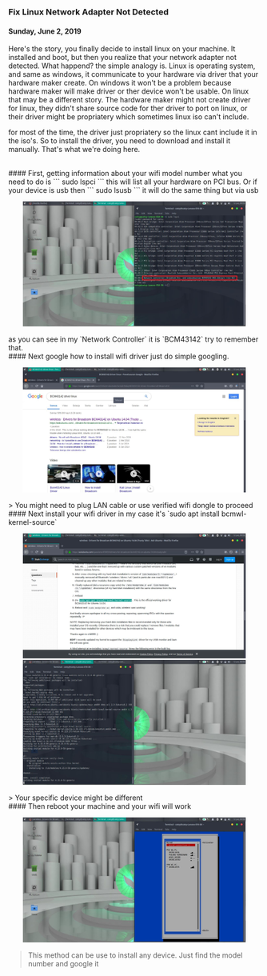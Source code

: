 ### **Fix Linux Network Adapter Not Detected**
#### Sunday, June 2, 2019
Here's the story, you finally decide to install linux on your machine. 
It installed and boot, but then you realize that your network adapter not detected. 
What happend? the simple analogy is. Linux is operating system, and same as windows, 
it communicate to your hardware via driver that your hardware maker create. On windows 
it won't be a problem because hardware maker will make driver or ther device won't be 
usable. On linux that may be a different story. The hardware maker might not create 
driver for linux, they didn't share source code for ther driver to port on linux, or 
their driver might be propriatery which sometimes linux iso can't include.

for most of the time, the driver just propriatery so the linux cant include it in 
the iso's. So to install the driver, you need to download and install it manually. 
That's what we're doing here.

<br>
#### First, getting information about your wifi model number
what you need to do is
```
sudo lspci
```
this will list all your hardware on PCI bus. Or if your device is usb then
```
sudo lsusb
```
it will do the same thing but via usb
<p align="center">
	<img src="./posts/2019-06-12-fix-network-adapter-not-detected/1.jpg" height="250px" alt="1">
</p>
as you can see in my `Network Controller` it is `BCM43142` try to remember that.

<br>
#### Next google how to install wifi driver
just do simple googling.
<p align="center">
	<img src="./posts/2019-06-12-fix-network-adapter-not-detected/2.jpg" height="250px" alt="2">
</p>
> You might need to plug LAN cable or use verified wifi dongle to proceed

<br>
#### Next install your wifi driver
in my case it's `sudo apt install bcmwl-kernel-source`
<p align="center">
	<img src="./posts/2019-06-12-fix-network-adapter-not-detected/3.jpg" height="250px" alt="3">
    <br>
    <img src="./posts/2019-06-12-fix-network-adapter-not-detected/4.jpg" height="250px" alt="4">
</p>
> Your specific device might be different

<br>
#### Then reboot your machine and your wifi will work
<p align="center">
	<img src="./posts/2019-06-12-fix-network-adapter-not-detected/5.jpg" height="250px" alt="5">
</p>

> This method can be use to install any device. Just find the model number and google it